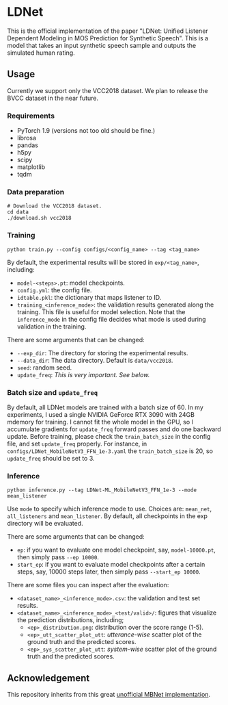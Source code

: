 # LDNet

This is the official implementation of the paper "LDNet: Unified Listener Dependent Modeling in MOS Prediction for Synthetic Speech". This is a model that takes an input synthetic speech sample and outputs the simulated human rating.

## Usage

Currently we support only the VCC2018 dataset. We plan to release the BVCC dataset in the near future.

### Requirements

- PyTorch 1.9 (versions not too old should be fine.)
- librosa
- pandas
- h5py
- scipy
- matplotlib
- tqdm

### Data preparation

```
# Download the VCC2018 dataset.
cd data
./download.sh vcc2018
```

### Training

```
python train.py --config configs/<config_name> --tag <tag_name>
```

By default, the experimental results will be stored in `exp/<tag_name>`, including:

- `model-<steps>.pt`: model checkpoints.
- `config.yml`: the config file.
- `idtable.pkl`: the dictionary that maps listener to ID.
- `training_<inference_mode>`: the validation results generated along the training. This file is useful for model selection. Note that the `inference_mode` in the config file decides what mode is used during validation in the training.

There are some arguments that can be changed:

- `--exp_dir`: The directory for storing the experimental results.
- `--data_dir`: The data directory. Default is `data/vcc2018`.
- `seed`: random seed.
- `update_freq`: *This is very important. See below.* 

### Batch size and `update_freq`

By default, all LDNet models are trained with a batch size of 60. In my experiments, I used a single NVIDIA GeForce RTX 3090 with 24GB mdemory for training. I cannot fit the whole model in the GPU, so I accumulate gradients for `update_freq` forward passes and do one backward update. Before training, please check the `train_batch_size` in the config file, and set `update_freq` properly. For instance, in `configs/LDNet_MobileNetV3_FFN_1e-3.yaml` the `train_batch_size` is 20, so `update_freq` should be set to 3.

### Inference

```
python inference.py --tag LDNet-ML_MobileNetV3_FFN_1e-3 --mode mean_listener
```

Use `mode` to specify which inference mode to use. Choices are: `mean_net`, `all_listeners` and `mean_listener`. By default, all checkpoints in the exp directory will be evaluated.

There are some arguments that can be changed:

- `ep`: if you want to evaluate one model checkpoint, say, `model-10000.pt`, then simply pass `--ep 10000`.
- `start_ep`: if you want to evaluate model checkpoints after a certain steps, say, 10000 steps later, then simply pass `--start_ep 10000`.

There are some files you can inspect after the evaluation:

- `<dataset_name>_<inference_mode>.csv`: the validation and test set results.
- `<dataset_name>_<inference_mode>_<test/valid>/`: figures that visualize the prediction distributions, including;
    - `<ep>_distribution.png`: distribution over the score range (1-5).
    - `<ep>_utt_scatter_plot_utt`: _utterance-wise_ scatter plot of the ground truth and the predicted scores.
    - `<ep>_sys_scatter_plot_utt`: _system-wise_ scatter plot of the ground truth and the predicted scores.

## Acknowledgement

This repository inherits from this great [unofficial MBNet implementation](https://github.com/sky1456723/Pytorch-MBNet).